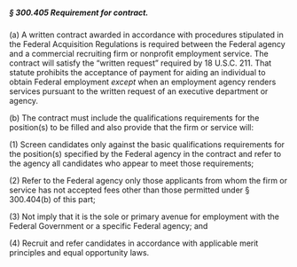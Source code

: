 ##### § 300.405 Requirement for contract. #####

(a) A written contract awarded in accordance with procedures stipulated in the Federal Acquisition Regulations is required between the Federal agency and a commercial recruiting firm or nonprofit employment service. The contract will satisfy the “written request” required by 18 U.S.C. 211. That statute prohibits the acceptance of payment for aiding an individual to obtain Federal employment *except* when an employment agency renders services pursuant to the written request of an executive department or agency.

(b) The contract must include the qualifications requirements for the position(s) to be filled and also provide that the firm or service will:

(1) Screen candidates only against the basic qualifications requirements for the position(s) specified by the Federal agency in the contract and refer to the agency all candidates who appear to meet those requirements;

(2) Refer to the Federal agency only those applicants from whom the firm or service has not accepted fees other than those permitted under § 300.404(b) of this part;

(3) Not imply that it is the sole or primary avenue for employment with the Federal Government or a specific Federal agency; and

(4) Recruit and refer candidates in accordance with applicable merit principles and equal opportunity laws.